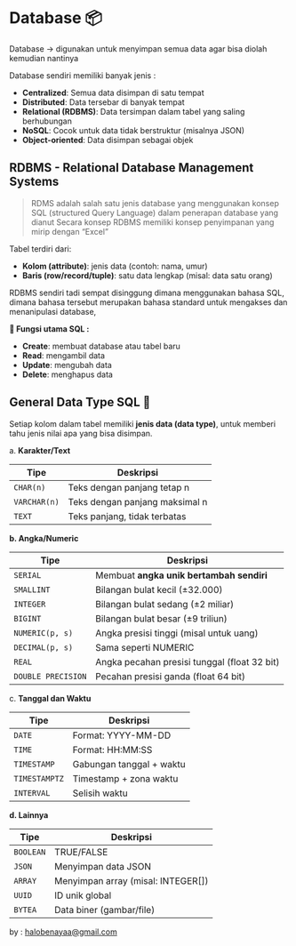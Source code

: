 # Database 📦

Database → digunakan untuk menyimpan semua data agar bisa diolah kemudian nantinya 

Database sendiri memiliki banyak jenis :

- **Centralized**: Semua data disimpan di satu tempat
- **Distributed**: Data tersebar di banyak tempat
- **Relational (RDBMS)**: Data tersimpan dalam tabel yang saling berhubungan
- **NoSQL**: Cocok untuk data tidak berstruktur (misalnya JSON)
- **Object-oriented**: Data disimpan sebagai objek

## RDBMS - Relational Database Management Systems

> RDMS adalah salah satu jenis database yang menggunakan konsep SQL (structured Query Language) dalam penerapan database yang dianut 
Secara konsep RDBMS memiliki konsep penyimpanan yang mirip dengan “Excel”
> 

Tabel terdiri dari:

- **Kolom (attribute)**: jenis data (contoh: nama, umur)
- **Baris (row/record/tuple)**: satu data lengkap (misal: data satu orang)

RDBMS sendiri tadi sempat disinggung dimana menggunakan bahasa SQL, dimana bahasa tersebut merupakan bahasa standard untuk mengakses dan menanipulasi database, 

**🔑 Fungsi utama SQL :**

- **Create**: membuat database atau tabel baru
- **Read**: mengambil data
- **Update**: mengubah data
- **Delete**: menghapus data

## General Data Type SQL 🚪

Setiap kolom dalam tabel memiliki **jenis data (data type)**, untuk memberi tahu jenis nilai apa yang bisa disimpan.

a. **Karakter/Text**

| Tipe | Deskripsi |
| --- | --- |
| `CHAR(n)` | Teks dengan panjang tetap n |
| `VARCHAR(n)` | Teks dengan panjang maksimal n |
| `TEXT` | Teks panjang, tidak terbatas |

**b. Angka/Numeric**

| Tipe | Deskripsi |
| --- | --- |
| `SERIAL` | Membuat **angka unik bertambah sendiri** |
| `SMALLINT` | Bilangan bulat kecil (±32.000) |
| `INTEGER` | Bilangan bulat sedang (±2 miliar) |
| `BIGINT` | Bilangan bulat besar (±9 triliun) |
| `NUMERIC(p, s)` | Angka presisi tinggi (misal untuk uang) |
| `DECIMAL(p, s)` | Sama seperti NUMERIC |
| `REAL` | Angka pecahan presisi tunggal (float 32 bit) |
| `DOUBLE PRECISION` | Pecahan presisi ganda (float 64 bit) |

 c. **Tanggal dan Waktu**

| Tipe | Deskripsi |
| --- | --- |
| `DATE` | Format: YYYY-MM-DD |
| `TIME` | Format: HH:MM:SS |
| `TIMESTAMP` | Gabungan tanggal + waktu |
| `TIMESTAMPTZ` | Timestamp + zona waktu |
| `INTERVAL` | Selisih waktu |

 **d. Lainnya**

| Tipe | Deskripsi |
| --- | --- |
| `BOOLEAN` | TRUE/FALSE |
| `JSON` | Menyimpan data JSON |
| `ARRAY` | Menyimpan array (misal: INTEGER[]) |
| `UUID` | ID unik global |
| `BYTEA` | Data biner (gambar/file) |

by : halobenayaa@gmail.com
